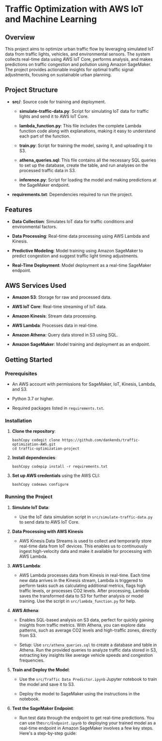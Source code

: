 Traffic Optimization with AWS IoT and Machine Learning
======================================================

Overview
--------

This project aims to optimize urban traffic flow by leveraging simulated IoT
data from traffic lights, vehicles, and environmental sensors. The system
collects real-time data using AWS IoT Core, performs analysis, and makes
predictions on traffic congestion and pollution using Amazon SageMaker. The
project provides actionable insights for optimal traffic signal adjustments,
focusing on sustainable urban planning.

Project Structure
-----------------

-   **src/**: Source code for training and deployment.

    -   **simulate-traffic-data.py**: Script for simulating IoT data for traffic
        lights and send it to AWS IoT Core.

    -   **lambda_function.py**: This file includes the complete Lambda function
        code along with explanations, making it easy to understand each part of
        the function.

    -   **train.py**: Script for training the model, saving it, and uploading it
        to S3.

    -   **athena_queries.sql**: This file contains all the necessary SQL queries
        to set up the database, create the table, and run analyses on the
        processed traffic data in S3.

    -   **inference.py**: Script for loading the model and making predictions at
        the SageMaker endpoint.

-   **requirements.txt**: Dependencies required to run the project.

Features
--------

-   **Data Collection**: Simulates IoT data for traffic conditions and
    environmental factors.

-   **Data Processing**: Real-time data processing using AWS Lambda and Kinesis.

-   **Predictive Modeling**: Model training using Amazon SageMaker to predict
    congestion and suggest traffic light timing adjustments.

-   **Real-Time Deployment**: Model deployment as a real-time SageMaker
    endpoint.

AWS Services Used
-----------------

-   **Amazon S3**: Storage for raw and processed data.

-   **AWS IoT Core**: Real-time streaming of IoT data.

-   **Amazon Kinesis**: Stream data processing.

-   **AWS Lambda**: Processes data in real-time.

-   **Amazon Athena:** Query data stored in S3 using SQL.

-   **Amazon SageMaker**: Model training and deployment as an endpoint.

Getting Started
---------------

### Prerequisites

-   An AWS account with permissions for SageMaker, IoT, Kinesis, Lambda, and S3.

-   Python 3.7 or higher.

-   Required packages listed in `requirements.txt`.

### Installation

1.  **Clone the repository**:

    ~~~~~~~~~~~~~~~~~~~~~~~~~~~~~~~~~~~~~~~~~~~~~~~~~~~~~~~~~~~~~~~~~~~~~~~~~~~~
    bashCopy codegit clone https://github.com/dankends/traffic-optimization-AWS.git
    cd traffic-optimization-project
    ~~~~~~~~~~~~~~~~~~~~~~~~~~~~~~~~~~~~~~~~~~~~~~~~~~~~~~~~~~~~~~~~~~~~~~~~~~~~

2.  **Install dependencies**:

    ~~~~~~~~~~~~~~~~~~~~~~~~~~~~~~~~~~~~~~~~~~~~~~~~~~~~~~~~~~~~~~~~~~~~~~~~~~~~
    bashCopy codepip install -r requirements.txt
    ~~~~~~~~~~~~~~~~~~~~~~~~~~~~~~~~~~~~~~~~~~~~~~~~~~~~~~~~~~~~~~~~~~~~~~~~~~~~

3.  **Set up AWS credentials** using the AWS CLI:

    ~~~~~~~~~~~~~~~~~~~~~~~~~~~~~~~~~~~~~~~~~~~~~~~~~~~~~~~~~~~~~~~~~~~~~~~~~~~~
    bashCopy codeaws configure
    ~~~~~~~~~~~~~~~~~~~~~~~~~~~~~~~~~~~~~~~~~~~~~~~~~~~~~~~~~~~~~~~~~~~~~~~~~~~~

### Running the Project

1.  **Simulate IoT Data**:

    -   Use the IoT data simulation script in `src/simulate-traffic-data.py` to
        send data to AWS IoT Core.

2.  **Data Processing with AWS Kinesis**

    -   AWS Kinesis Data Streams is used to collect and temporarily store
        real-time data from IoT devices. This enables us to continuously ingest
        high-velocity data and make it available for processing with AWS Lambda.

3.  **AWS Lambda**:

    -   AWS Lambda processes data from Kinesis in real-time. Each time new data
        arrives in the Kinesis stream, Lambda is triggered to perform tasks such
        as calculating additional metrics, flags high traffic levels, or
        processes CO2 levels. After processing, Lambda saves the transformed
        data to S3 for further analysis or model training. Use the script in
        `src/lambda_function.py` for help.

4.  **AWS Athena**:

    -   Enables SQL-based analysis on S3 data, perfect for quickly gaining
        insights from traffic metrics. With Athena, you can explore data
        patterns, such as average CO2 levels and high-traffic zones, directly
        from S3.

    -   Setup: Use `src/athena_queries.sql` to create a database and table in
        Athena. Run the provided queries to analyze traffic data stored in S3,
        extracting key insights like average vehicle speeds and congestion
        frequencies.

5.  **Train and Deploy the Model**:

    -   Use the `src/Traffic Data Predictor.ipynb` Jupyter notebook to train the
        model and save it to S3.

    -   Deploy the model to SageMaker using the instructions in the notebook.

6.  **Test the SageMaker Endpoint**:

    -   Run test data through the endpoint to get real-time predictions. You can
        use the`src/Endpoint.ipynb` to deploying your trained model as a
        real-time endpoint in Amazon SageMaker involves a few key steps. Here's
        a step-by-step guide:
